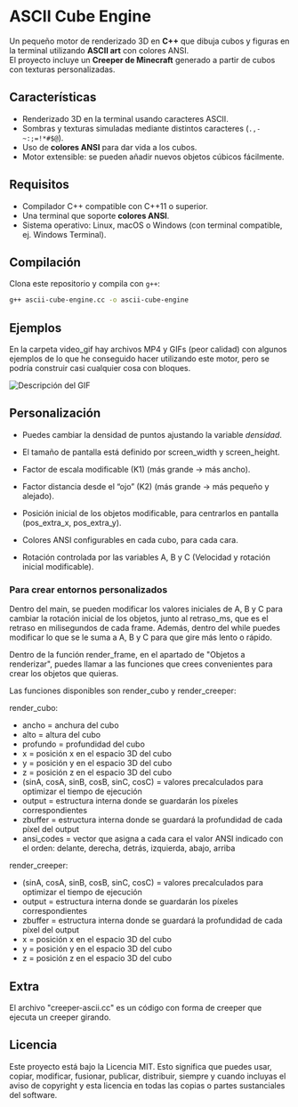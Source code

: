# ASCII Cube Engine

Un pequeño motor de renderizado 3D en **C++** que dibuja cubos y figuras en la terminal utilizando **ASCII art** con colores ANSI.  
El proyecto incluye un **Creeper de Minecraft** generado a partir de cubos con texturas personalizadas.

## Características

- Renderizado 3D en la terminal usando caracteres ASCII.
- Sombras y texturas simuladas mediante distintos caracteres (`.,-~:;=!*#$@`).
- Uso de **colores ANSI** para dar vida a los cubos.
- Motor extensible: se pueden añadir nuevos objetos cúbicos fácilmente.

## Requisitos

- Compilador C++ compatible con C++11 o superior.
- Una terminal que soporte **colores ANSI**.
- Sistema operativo: Linux, macOS o Windows (con terminal compatible, ej. Windows Terminal).

## Compilación

Clona este repositorio y compila con `g++`:

```bash
g++ ascii-cube-engine.cc -o ascii-cube-engine
```

## Ejemplos 
En la carpeta video_gif hay archivos MP4 y GIFs (peor calidad) con algunos ejemplos de lo que he conseguido hacer utilizando este motor, pero se podría construir casi cualquier cosa con bloques.

![Descripción del GIF](video_gif/colores.gif)

## Personalización
- Puedes cambiar la densidad de puntos ajustando la variable *densidad*.

- El tamaño de pantalla está definido por screen_width y screen_height.

- Factor de escala modificable (K1) (más grande → más ancho).

- Factor distancia desde el “ojo” (K2) (más grande → más pequeño y alejado).

- Posición inicial de los objetos modificable, para centrarlos en pantalla (pos_extra_x, pos_extra_y).

- Colores ANSI configurables en cada cubo, para cada cara.

- Rotación controlada por las variables A, B y C (Velocidad y rotación inicial modificable).

### Para crear entornos personalizados
Dentro del main, se pueden modificar los valores iniciales de A, B y C para cambiar la rotación inicial de los objetos, junto al retraso_ms, que es el retraso en milisegundos de cada frame.
Además, dentro del while puedes modificar lo que se le suma a A, B y C para que gire más lento o rápido.

Dentro de la función render_frame, en el apartado de "Objetos a renderizar", puedes llamar a las funciones que crees convenientes para crear los objetos que quieras.

Las funciones disponibles son render_cubo y render_creeper:

render_cubo:
- ancho = anchura del cubo
- alto = altura del cubo
- profundo = profundidad del cubo
- x = posición x en el espacio 3D del cubo
- y = posición y en el espacio 3D del cubo
- z = posición z en el espacio 3D del cubo
- (sinA, cosA, sinB, cosB, sinC, cosC) = valores precalculados para optimizar el tiempo de ejecución
- output = estructura interna donde se guardarán los píxeles correspondientes
- zbuffer = estructura interna donde se guardará la profundidad de cada píxel del output
- ansi_codes = vector que asigna a cada cara el valor ANSI indicado con el orden: delante, derecha, detrás, izquierda, abajo, arriba

render_creeper:
- (sinA, cosA, sinB, cosB, sinC, cosC) = valores precalculados para optimizar el tiempo de ejecución
- output = estructura interna donde se guardarán los píxeles correspondientes
- zbuffer = estructura interna donde se guardará la profundidad de cada píxel del output
- x = posición x en el espacio 3D del cubo
- y = posición y en el espacio 3D del cubo
- z = posición z en el espacio 3D del cubo

## Extra
El archivo "creeper-ascii.cc" es un código con forma de creeper que ejecuta un creeper girando.

## Licencia

Este proyecto está bajo la Licencia MIT. Esto significa que puedes usar, copiar, modificar, fusionar, publicar, distribuir, siempre y cuando incluyas el aviso de copyright y esta licencia en todas las copias o partes sustanciales del software.
